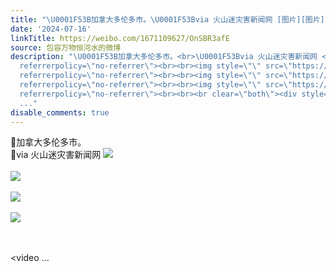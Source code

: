 ```yaml
---
title: "\U0001F53B加拿大多伦多市。\U0001F53Bvia 火山迷灾害新闻网 [图片][图片][图片][图片]"
date: '2024-07-16'
linkTitle: https://weibo.com/1671109627/OnSBR3afE
source: 包容万物恒河水的微博
description: "\U0001F53B加拿大多伦多市。<br>\U0001F53Bvia 火山迷灾害新闻网 <img style=\"\" src=\"https://tvax4.sinaimg.cn/large/639b1bfbly1hrqbpzwxjmj20f00qogn7.jpg\"
  referrerpolicy=\"no-referrer\"><br><br><img style=\"\" src=\"https://tvax3.sinaimg.cn/large/639b1bfbly1hrqbq15trkj20f00qo3zm.jpg\"
  referrerpolicy=\"no-referrer\"><br><br><img style=\"\" src=\"https://tvax3.sinaimg.cn/large/639b1bfbly1hrqbq4zw63j20f00qomyc.jpg\"
  referrerpolicy=\"no-referrer\"><br><br><img style=\"\" src=\"https://tvax4.sinaimg.cn/large/639b1bfbgy1hrqbpt0rwrj20p00xc10s.jpg\"
  referrerpolicy=\"no-referrer\"><br><br><br clear=\"both\"><div style=\"clear: both\"></div><video
  ..."
disable_comments: true
---
```

🔻加拿大多伦多市。<br>🔻via 火山迷灾害新闻网 <img style="" src="https://tvax4.sinaimg.cn/large/639b1bfbly1hrqbpzwxjmj20f00qogn7.jpg" referrerpolicy="no-referrer"><br><br><img style="" src="https://tvax3.sinaimg.cn/large/639b1bfbly1hrqbq15trkj20f00qo3zm.jpg" referrerpolicy="no-referrer"><br><br><img style="" src="https://tvax3.sinaimg.cn/large/639b1bfbly1hrqbq4zw63j20f00qomyc.jpg" referrerpolicy="no-referrer"><br><br><img style="" src="https://tvax4.sinaimg.cn/large/639b1bfbgy1hrqbpt0rwrj20p00xc10s.jpg" referrerpolicy="no-referrer"><br><br><br clear="both"><div style="clear: both"></div><video ...